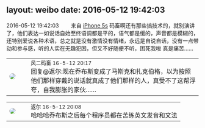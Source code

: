 layout: weibo
date: 2016-05-12 19:42:03
---
<meta name="referrer" content="no-referrer" />

2016-05-12 19:42:03  &nbsp;&nbsp;&nbsp;&nbsp;&nbsp;&nbsp; 来自 <a href="sinaweibo://customweibosource" rel="nofollow">iPhone 5s</a>
码畜啊还有那些搞技术的，就别演讲了，他们表达一如说话自始至终语调都是平的，语气都是缓的，声音都是模糊的，还特别爱说各种术语，总之就是没有激情没有情绪，永远是自说自话，没有一点带动和参与感，听的人实在无趣犯困，但又不好随便不听，困死我啦 真是痛苦…… ​​​

<table style="width: 100%;">
  <tr>
    <td style="width: 40px;"><img style="border-radius:50%" src="https://tva3.sinaimg.cn/crop.0.0.639.639.50/6d2a6003jw8f3idy69w2gj20hs0hrt9g.jpg?KID=imgbed,tva&Expires=1624465151&ssig=BTFzzauo2F"></td>
    <td colspan="2"><small>风二码畜 16-5-12 20:17</small><br/>回复@返尔:现在乔布斯变成了马斯克和扎克伯格，以为按照他们那样穿戴的说话就真成了他们那样的人，真受不了这帮浮夸，自我膨胀的家伙……</td>
  </tr>
</table>

<table style="width: 100%;">
  <tr>
    <td style="width: 40px;"><img style="border-radius:50%" src="https://tvax1.sinaimg.cn/crop.0.0.512.512.50/760b4677ly8fvdnumgch5j20e80e8gmo.jpg?KID=imgbed,tva&Expires=1624465151&ssig=MYuRGDan6x"></td>
    <td colspan="2"><small>返尔 16-5-12 20:08</small><br/>哈哈哈乔布斯之后每个程序员都在苦练英文发音和文法</td>
  </tr>
</table>
